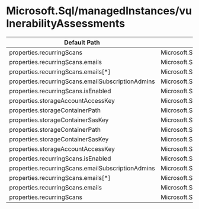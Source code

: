 # Microsoft.Sql/managedInstances/vulnerabilityAssessments

| Default Path | Alias |
|---|---|
| properties.recurringScans | Microsoft.Sql/managedInstances/vulnerabilityAssessments/recurringScans |
| properties.recurringScans.emails | Microsoft.Sql/managedInstances/vulnerabilityAssessments/recurringScans.emails |
| properties.recurringScans.emails[*] | Microsoft.Sql/managedInstances/vulnerabilityAssessments/recurringScans.emails[*] |
| properties.recurringScans.emailSubscriptionAdmins | Microsoft.Sql/managedInstances/vulnerabilityAssessments/recurringScans.emailSubscriptionAdmins |
| properties.recurringScans.isEnabled | Microsoft.Sql/managedInstances/vulnerabilityAssessments/recurringScans.isEnabled |
| properties.storageAccountAccessKey | Microsoft.Sql/managedInstances/vulnerabilityAssessments/storageAccountAccessKey |
| properties.storageContainerPath | Microsoft.Sql/managedInstances/vulnerabilityAssessments/storageContainerPath |
| properties.storageContainerSasKey | Microsoft.Sql/managedInstances/vulnerabilityAssessments/storageContainerSasKey |
| properties.storageContainerPath | Microsoft.Sql/managedInstances/vulnerabilityAssessments/default.storageContainerPath |
| properties.storageContainerSasKey | Microsoft.Sql/managedInstances/vulnerabilityAssessments/default.storageContainerSasKey |
| properties.storageAccountAccessKey | Microsoft.Sql/managedInstances/vulnerabilityAssessments/default.storageAccountAccessKey |
| properties.recurringScans.isEnabled | Microsoft.Sql/managedInstances/vulnerabilityAssessments/default.recurringScans.isEnabled |
| properties.recurringScans.emailSubscriptionAdmins | Microsoft.Sql/managedInstances/vulnerabilityAssessments/default.recurringScans.emailSubscriptionAdmins |
| properties.recurringScans.emails[*] | Microsoft.Sql/managedInstances/vulnerabilityAssessments/default.recurringScans.emails[*] |
| properties.recurringScans.emails | Microsoft.Sql/managedInstances/vulnerabilityAssessments/default.recurringScans.emails |
| properties.recurringScans | Microsoft.Sql/managedInstances/vulnerabilityAssessments/default.recurringScans |

